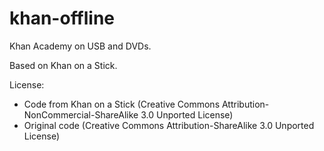 khan-offline
============

Khan Academy on USB and DVDs.

Based on Khan on a Stick.

License: 
* Code from Khan on a Stick (Creative Commons Attribution-NonCommercial-ShareAlike 3.0 Unported License)
* Original code (Creative Commons Attribution-ShareAlike 3.0 Unported License)
